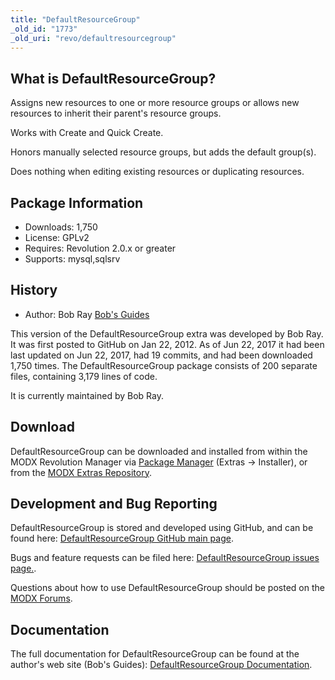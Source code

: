 ```yaml
---
title: "DefaultResourceGroup"
_old_id: "1773"
_old_uri: "revo/defaultresourcegroup"
---
```


## What is DefaultResourceGroup?

Assigns new resources to one or more resource groups or allows new resources to inherit their parent's resource groups.

Works with Create and Quick Create.

Honors manually selected resource groups, but adds the default group(s).

Does nothing when editing existing resources or duplicating resources.

## Package Information

- Downloads: 1,750
- License: GPLv2
- Requires: Revolution 2.0.x or greater
- Supports: mysql,sqlsrv

## History

- Author: Bob Ray [Bob's Guides](https://bobsguides.com)

This version of the DefaultResourceGroup extra was developed by Bob Ray. It was first posted to GitHub on Jan 22, 2012. As of Jun 22, 2017 it had been last updated on Jun 22, 2017, had 19 commits, and had been downloaded 1,750 times. The DefaultResourceGroup package consists of 200 separate files, containing 3,179 lines of code.

It is currently maintained by Bob Ray.

## Download

DefaultResourceGroup can be downloaded and installed from within the MODX Revolution Manager via [Package Manager](developing-in-modx/advanced-development/package-management "Package Manager") (Extras -> Installer), or from the [MODX Extras Repository](https://modx.com/extras/package/defaultresourcegroup).

## Development and Bug Reporting

DefaultResourceGroup is stored and developed using GitHub, and can be found here: [DefaultResourceGroup GitHub main page](https://github.com/BobRay/DefaultResourceGroup).

Bugs and feature requests can be filed here: [DefaultResourceGroup issues page.](https://github.com/BobRay/DefaultResourceGroup/issues).

Questions about how to use DefaultResourceGroup should be posted on the [MODX Forums](https://forums.modx.com).

## Documentation

The full documentation for DefaultResourceGroup can be found at the author's web site (Bob's Guides): [DefaultResourceGroup Documentation](https://bobsguides.com/defaultresourcegroup-tutorial.html).
